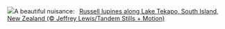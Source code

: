 ![](https://www.bing.com/th?id=OHR.RussellLupines_EN-GB2304999094_UHD.jpg&w=1000)A beautiful nuisance:&nbsp;&ensp;[Russell lupines along Lake Tekapo, South Island, New Zealand (© Jeffrey Lewis/Tandem Stills + Motion)](https://www.bing.com/th?id=OHR.RussellLupines_EN-GB2304999094_UHD.jpg)
<br><br/>
